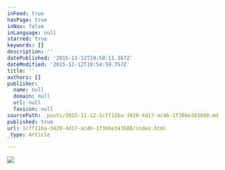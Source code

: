 ```yaml
---
inFeed: true
hasPage: true
inNav: false
inLanguage: null
starred: true
keywords: []
description: ''
datePublished: '2015-11-12T19:58:11.167Z'
dateModified: '2015-11-12T19:54:59.757Z'
title: ''
authors: []
publisher:
  name: null
  domain: null
  url: null
  favicon: null
sourcePath: _posts/2015-11-12-1cff11ba-3420-4d17-ac4b-1f36be343688.md
published: true
url: 1cff11ba-3420-4d17-ac4b-1f36be343688/index.html
_type: Article

---
```

![](https://the-grid-user-content.s3-us-west-2.amazonaws.com/8d5aa90b-3c60-4d5a-9d8b-3cab6e6be21a.JPG)